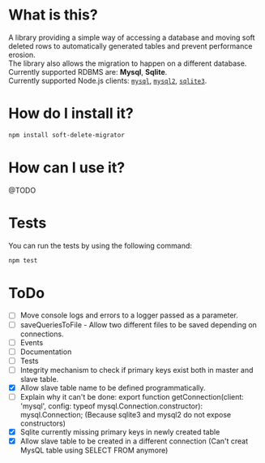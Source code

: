 

# What is this?

A library providing a simple way of accessing a database and moving soft deleted rows to automatically generated tables and prevent performance erosion.  
The library also allows the migration to happen on a different database.  
Currently supported RDBMS are: **Mysql**, **Sqlite**.  
Currently supported Node.js clients: [`mysql`](https://www.npmjs.com/package/mysql), [`mysql2`](https://www.npmjs.com/package/mysql2), [`sqlite3`](https://www.npmjs.com/package/sqlite3).

# How do I install it?

```bash
npm install soft-delete-migrator
```

# How can I use it?

@TODO
# Tests

You can run the tests by using the following command:

```bash
npm test
```

# ToDo

- [ ] Move console logs and errors to a logger passed as a parameter.
- [ ] saveQueriesToFile - Allow two different files to be saved depending on connections.
- [ ] Events
- [ ] Documentation
- [ ] Tests
- [ ] Integrity mechanism to check if primary keys exist both in master and slave table.
- [x] Allow slave table name to be defined programmatically.
- [ ] Explain why it can't be done: export function getConnection(client: 'mysql', config: typeof mysql.Connection.constructor): mysql.Connection; (Because sqlite3 and mysql2 do not expose constructors)
- [x] Sqlite currently missing primary keys in newly created table
- [x] Allow slave table to be created in a different connection (Can't creat MysQL table using SELECT FROM anymore)